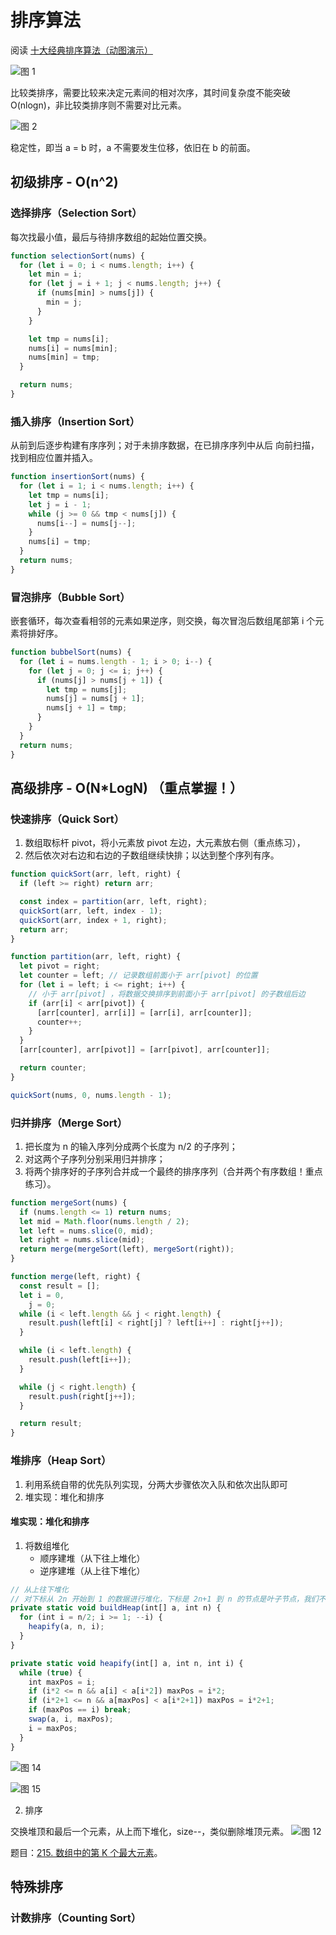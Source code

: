 # 排序算法

阅读 [十大经典排序算法（动图演示）](https://www.cnblogs.com/onepixel/p/7674659.html)

![图 1](images/d5451ccacea32103226663f2abc091cf9f8e05439900edc97a2fe2c2d63158b6.png)

比较类排序，需要比较来决定元素间的相对次序，其时间复杂度不能突破 O(nlogn)，非比较类排序则不需要对比元素。

![图 2](images/8be8cb350a5915c60ef8ffd52ff5495a7e513bf7cffb8143cce961bb323cb3b7.png)

稳定性，即当 a = b 时，a 不需要发生位移，依旧在 b 的前面。

## 初级排序 - O(n^2)

### 选择排序（Selection Sort）

每次找最小值，最后与待排序数组的起始位置交换。

```js
function selectionSort(nums) {
  for (let i = 0; i < nums.length; i++) {
    let min = i;
    for (let j = i + 1; j < nums.length; j++) {
      if (nums[min] > nums[j]) {
        min = j;
      }
    }

    let tmp = nums[i];
    nums[i] = nums[min];
    nums[min] = tmp;
  }

  return nums;
}
```

### 插入排序（Insertion Sort）

从前到后逐步构建有序序列；对于未排序数据，在已排序序列中从后
向前扫描，找到相应位置并插入。

```js
function insertionSort(nums) {
  for (let i = 1; i < nums.length; i++) {
    let tmp = nums[i];
    let j = i - 1;
    while (j >= 0 && tmp < nums[j]) {
      nums[i--] = nums[j--];
    }
    nums[i] = tmp;
  }
  return nums;
}
```

### 冒泡排序（Bubble Sort）

嵌套循环，每次查看相邻的元素如果逆序，则交换，每次冒泡后数组尾部第 i 个元素将排好序。

```js
function bubbelSort(nums) {
  for (let i = nums.length - 1; i > 0; i--) {
    for (let j = 0; j <= i; j++) {
      if (nums[j] > nums[j + 1]) {
        let tmp = nums[j];
        nums[j] = nums[j + 1];
        nums[j + 1] = tmp;
      }
    }
  }
  return nums;
}
```

## 高级排序 - O(N\*LogN) （重点掌握！）

### 快速排序（Quick Sort）

1. 数组取标杆 pivot，将小元素放 pivot 左边，大元素放右侧（重点练习），
2. 然后依次对右边和右边的子数组继续快排；以达到整个序列有序。

```js
function quickSort(arr, left, right) {
  if (left >= right) return arr;

  const index = partition(arr, left, right);
  quickSort(arr, left, index - 1);
  quickSort(arr, index + 1, right);
  return arr;
}

function partition(arr, left, right) {
  let pivot = right;
  let counter = left; // 记录数组前面小于 arr[pivot] 的位置
  for (let i = left; i <= right; i++) {
    // 小于 arr[pivot] ，将数据交换排序到前面小于 arr[pivot] 的子数组后边
    if (arr[i] < arr[pivot]) {
      [arr[counter], arr[i]] = [arr[i], arr[counter]];
      counter++;
    }
  }
  [arr[counter], arr[pivot]] = [arr[pivot], arr[counter]];

  return counter;
}

quickSort(nums, 0, nums.length - 1);
```

### 归并排序（Merge Sort）

1. 把长度为 n 的输入序列分成两个长度为 n/2 的子序列；
2. 对这两个子序列分别采用归并排序；
3. 将两个排序好的子序列合并成一个最终的排序序列（合并两个有序数组！重点练习）。

```js
function mergeSort(nums) {
  if (nums.length <= 1) return nums;
  let mid = Math.floor(nums.length / 2);
  let left = nums.slice(0, mid);
  let right = nums.slice(mid);
  return merge(mergeSort(left), mergeSort(right));
}

function merge(left, right) {
  const result = [];
  let i = 0,
    j = 0;
  while (i < left.length && j < right.length) {
    result.push(left[i] < right[j] ? left[i++] : right[j++]);
  }

  while (i < left.length) {
    result.push(left[i++]);
  }

  while (j < right.length) {
    result.push(right[j++]);
  }

  return result;
}
```

### 堆排序（Heap Sort）

1. 利用系统自带的优先队列实现，分两大步骤依次入队和依次出队即可
2. 堆实现：堆化和排序

#### 堆实现：堆化和排序

1. 将数组堆化
   - 顺序建堆（从下往上堆化）
   - 逆序建堆（从上往下堆化） 

```js
// 从上往下堆化
// 对下标从 2n​ 开始到 1 的数据进行堆化，下标是 2n​+1 到 n 的节点是叶子节点，我们不需要堆化
private static void buildHeap(int[] a, int n) {
  for (int i = n/2; i >= 1; --i) {
    heapify(a, n, i);
  }
}

private static void heapify(int[] a, int n, int i) {
  while (true) {
    int maxPos = i;
    if (i*2 <= n && a[i] < a[i*2]) maxPos = i*2;
    if (i*2+1 <= n && a[maxPos] < a[i*2+1]) maxPos = i*2+1;
    if (maxPos == i) break;
    swap(a, i, maxPos);
    i = maxPos;
  }
}
```

![图 14](./images/42de3551485eb3c60e5f04b83b79db8f639574e1c0df6be01211b874a23a1c79.png)

![图 15](./images/2bc373414d3eea026615366e35af0069fd7f06d8c147fe20794162d0c7094ad9.png) 

2. 排序

交换堆顶和最后一个元素，从上而下堆化，size--，类似删除堆顶元素。
![图 12](./images/7801d0841324ff3fcd9f576a39418845c8d9ab57c3d4ab275e1de5575d8f6c07.png)

题目：[215. 数组中的第 K 个最大元素](https://leetcode-cn.com/problems/kth-largest-element-in-an-array/)。

## 特殊排序

### 计数排序（Counting Sort）
